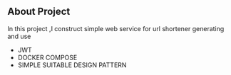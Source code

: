 ## About Project
In this project ,I construct simple web service for url shortener generating
and use
- JWT
- DOCKER COMPOSE
- SIMPLE SUITABLE DESIGN PATTERN

